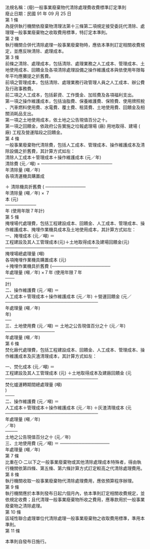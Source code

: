 法規名稱：(廢)一般事業廢棄物代清除處理費收費標準訂定準則  
廢止日期：民國 91 年 09 月 25 日  
第 1 條  
為提供執行機關依廢棄物清理法第十三條第二項規定接受委託代清除、處  
理理一般事業廢棄物之收取費用標準，特訂定本準則。  
第 2 條  
執行機關合併代清除處理一般事業廢棄物時，應依本準則訂定相關收費規  
定，並應反映清除、處理成本。  
第 3 條  
前條之清除、處理成本，包括清除、處理業務之人工成本、管理成本、土  
地使用成本、回饋金及各項清除處理設備之操作維護成本與依使用年限每  
年平均應攤提之折舊費。  
前項之管理成本，包括清除、處理業務行政管理人員之人工成本、辦公費  
及行政事務費。  
前二項之人工成本，包括薪資、工作獎金、加班費及各項福利支出。  
第一項之操作維護成本，包括油脂費、保養維護費、保險費、使用牌照稅  
、汽車燃料使用費、水電費、覆土費、租賃費、土地使用費、回饋金及相  
關消耗品支出。  
第一項之土地使用成本，依土地之公告現值百分之十。  
第一項之回饋金，依政府公告實施之垃報處理場 (廠) 用地取得、建場 (  
廠) 工程及營運階段之回饋金。  
第 4 條  
一般事業廢棄物代清除費，包括人工成本、管理成本、操作維護成本及清  
除設備之折舊費，其計算方式如左：  
清除人工成本＋管理成本＋操作維護成本 (元／年)  
清除費 (元／噸) = ───────────────────────  
年清除量 (噸／年)  
各項清運機具購置成  


＋ 清除機具折舊費 ( ─────────────  
年清除量 (噸／年) × ７  
本 (元)  
──────────  
年 (使用年限７年計)  
第 5 條  
掩埋場代處理費，包括工程建設成本、回饋金、人工成本、管理成本、操  
作維護成本、掩埋作業機具成本及土地使用成本，其計算方式如左：  
一、掩埋成本 (元／噸) ＝  
工程建設及其人工管理成本(元)＋土地取得成本及建場回饋金(元)  
──────────────────────────────  
掩埋場總處理量 (噸)  
各項掩埋作業機具購置成本 (元)  
＋掩埋作業機具折舊費 (───────────────────  
年處理量 (噸／年) ×７年 (使用年限７年  
───  
計)  
二、操作維護費 (元／噸) ＝  
人工成本＋管理成本＋操作維護成本 (元／年) ＋營運回饋金 (元／  
──────────────────────────────  
年處理量 (噸／年)  
年)  
──  
三、土地使用費 (元／噸) ＝ 土地之公告現值百分之十 (元／年)  
────────────────  
年處理量 (噸／年)  
第 6 條  
焚化廠代處理費，包括工程建設成本、回饋金、人工成本、管理成本、操  
作維護成本及灰渣清理成本，其計算方式如左：  


一、焚化成本 (元／噸) ＝  
工程建設及其人工管理成本 (元) ＋土地取得成本及建廠回饋金 (元  
──────────────────────────────  
焚化爐運轉期間總處理量 (噸)  
)  
───  
二、操作維護費 (元／噸) ＝  
人工成本＋管理成本＋操作維護成本 (元／年) ＋灰渣清理成本 (元  
──────────────────────────────  
年處理量 (噸／年)  
／年)  
────  
土地之公告現值百分之十 (元／年)  
三、土地使用費 (元／噸) ＝ ────────────────  
年處理量 (噸／年)  
第 7 條  
比重在○‧二以下之一般事業廢棄物或其他清除處理成本特殊者，得由執  
行機關依第四條、第五條、第六條計算方式訂定較高之代清除處理費用。  
第 8 條  
執行機關收取一般事業廢棄物代清除處理費用，應依預算程序辦理。  
第 9 條  
執行機關應於本準則發布日起六個月內，依本準則訂定相關收費規定，並  
依規定收費；且代清理一般事業廢棄物所收之費用，應專款用於一般事業  
廢棄物之清除處理。  
第 10 條  
區域性聯合處理單位代清除處理一般事業廢棄物之收取費用標準，準用本  
準則。  
第 11 條  


本準則自發布日施行。  


